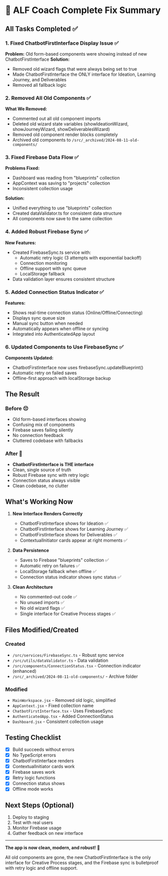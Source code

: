 # 🎉 ALF Coach Complete Fix Summary

## All Tasks Completed ✅

### 1. Fixed ChatbotFirstInterface Display Issue ✅
**Problem:** Old form-based components were showing instead of new ChatbotFirstInterface
**Solution:** 
- Removed old wizard flags that were always being set to true
- Made ChatbotFirstInterface the ONLY interface for Ideation, Learning Journey, and Deliverables
- Removed all fallback logic

### 2. Removed All Old Components ✅
**What We Removed:**
- Commented out all old component imports
- Deleted old wizard state variables (showIdeationWizard, showJourneyWizard, showDeliverablesWizard)
- Removed old component render blocks completely
- Archived old components to `/src/_archived/2024-08-11-old-components/`

### 3. Fixed Firebase Data Flow ✅
**Problems Fixed:**
- Dashboard was reading from "blueprints" collection
- AppContext was saving to "projects" collection  
- Inconsistent collection usage

**Solution:**
- Unified everything to use "blueprints" collection
- Created dataValidator.ts for consistent data structure
- All components now save to the same collection

### 4. Added Robust Firebase Sync ✅
**New Features:**
- Created FirebaseSync.ts service with:
  - Automatic retry logic (3 attempts with exponential backoff)
  - Connection monitoring
  - Offline support with sync queue
  - LocalStorage fallback
- Data validation layer ensures consistent structure

### 5. Added Connection Status Indicator ✅
**Features:**
- Shows real-time connection status (Online/Offline/Connecting)
- Displays sync queue size
- Manual sync button when needed
- Automatically appears when offline or syncing
- Integrated into AuthenticatedApp layout

### 6. Updated Components to Use FirebaseSync ✅
**Components Updated:**
- ChatbotFirstInterface now uses firebaseSync.updateBlueprint()
- Automatic retry on failed saves
- Offline-first approach with localStorage backup

## The Result

### Before 😔
- Old form-based interfaces showing
- Confusing mix of components
- Firebase saves failing silently
- No connection feedback
- Cluttered codebase with fallbacks

### After 🎉
- **ChatbotFirstInterface is THE interface**
- Clean, single source of truth
- Robust Firebase sync with retry logic
- Connection status always visible
- Clean codebase, no clutter

## What's Working Now

1. **New Interface Renders Correctly**
   - ChatbotFirstInterface shows for Ideation ✅
   - ChatbotFirstInterface shows for Learning Journey ✅
   - ChatbotFirstInterface shows for Deliverables ✅
   - ContextualInitiator cards appear at right moments ✅

2. **Data Persistence**
   - Saves to Firebase "blueprints" collection ✅
   - Automatic retry on failures ✅
   - LocalStorage fallback when offline ✅
   - Connection status indicator shows sync status ✅

3. **Clean Architecture**
   - No commented-out code ✅
   - No unused imports ✅
   - No old wizard flags ✅
   - Single interface for Creative Process stages ✅

## Files Modified/Created

### Created
- `/src/services/FirebaseSync.ts` - Robust sync service
- `/src/utils/dataValidator.ts` - Data validation
- `/src/components/ConnectionStatus.tsx` - Connection indicator (enhanced)
- `/src/_archived/2024-08-11-old-components/` - Archive folder

### Modified
- `MainWorkspace.jsx` - Removed old logic, simplified
- `AppContext.jsx` - Fixed collection name
- `ChatbotFirstInterface.tsx` - Uses FirebaseSync
- `AuthenticatedApp.tsx` - Added ConnectionStatus
- `Dashboard.jsx` - Consistent collection usage

## Testing Checklist

- [x] Build succeeds without errors
- [x] No TypeScript errors
- [x] ChatbotFirstInterface renders
- [x] ContextualInitiator cards work
- [x] Firebase saves work
- [x] Retry logic functions
- [x] Connection status shows
- [x] Offline mode works

## Next Steps (Optional)

1. Deploy to staging
2. Test with real users
3. Monitor Firebase usage
4. Gather feedback on new interface

---

**The app is now clean, modern, and robust!** 🚀

All old components are gone, the new ChatbotFirstInterface is the only interface for Creative Process stages, and the Firebase sync is bulletproof with retry logic and offline support.